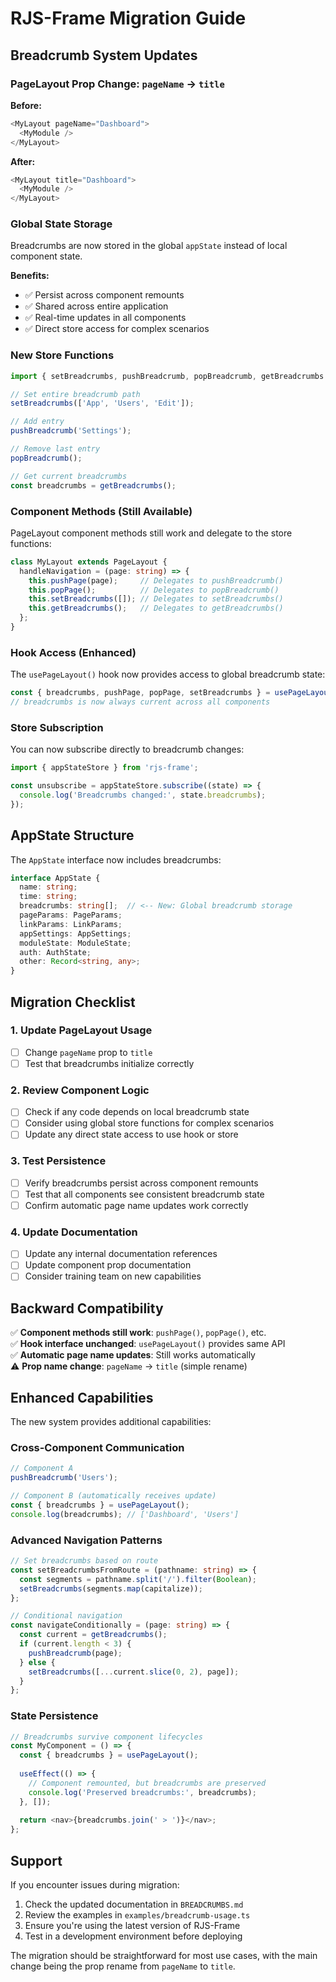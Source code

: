 # RJS-Frame Migration Guide

## Breadcrumb System Updates

### PageLayout Prop Change: `pageName` → `title`

**Before:**
```typescript
<MyLayout pageName="Dashboard">
  <MyModule />
</MyLayout>
```

**After:**
```typescript
<MyLayout title="Dashboard">
  <MyModule />
</MyLayout>
```

### Global State Storage

Breadcrumbs are now stored in the global `appState` instead of local component state.

**Benefits:**
- ✅ Persist across component remounts
- ✅ Shared across entire application
- ✅ Real-time updates in all components
- ✅ Direct store access for complex scenarios

### New Store Functions

```typescript
import { setBreadcrumbs, pushBreadcrumb, popBreadcrumb, getBreadcrumbs } from 'rjs-frame';

// Set entire breadcrumb path
setBreadcrumbs(['App', 'Users', 'Edit']);

// Add entry
pushBreadcrumb('Settings');

// Remove last entry
popBreadcrumb();

// Get current breadcrumbs
const breadcrumbs = getBreadcrumbs();
```

### Component Methods (Still Available)

PageLayout component methods still work and delegate to the store functions:

```typescript
class MyLayout extends PageLayout {
  handleNavigation = (page: string) => {
    this.pushPage(page);     // Delegates to pushBreadcrumb()
    this.popPage();          // Delegates to popBreadcrumb()
    this.setBreadcrumbs([]); // Delegates to setBreadcrumbs()
    this.getBreadcrumbs();   // Delegates to getBreadcrumbs()
  };
}
```

### Hook Access (Enhanced)

The `usePageLayout()` hook now provides access to global breadcrumb state:

```typescript
const { breadcrumbs, pushPage, popPage, setBreadcrumbs } = usePageLayout();
// breadcrumbs is now always current across all components
```

### Store Subscription

You can now subscribe directly to breadcrumb changes:

```typescript
import { appStateStore } from 'rjs-frame';

const unsubscribe = appStateStore.subscribe((state) => {
  console.log('Breadcrumbs changed:', state.breadcrumbs);
});
```

## AppState Structure

The `AppState` interface now includes breadcrumbs:

```typescript
interface AppState {
  name: string;
  time: string;
  breadcrumbs: string[];  // <-- New: Global breadcrumb storage
  pageParams: PageParams;
  linkParams: LinkParams;
  appSettings: AppSettings;
  moduleState: ModuleState;
  auth: AuthState;
  other: Record<string, any>;
}
```

## Migration Checklist

### 1. Update PageLayout Usage
- [ ] Change `pageName` prop to `title`
- [ ] Test that breadcrumbs initialize correctly

### 2. Review Component Logic
- [ ] Check if any code depends on local breadcrumb state
- [ ] Consider using global store functions for complex scenarios
- [ ] Update any direct state access to use hook or store

### 3. Test Persistence
- [ ] Verify breadcrumbs persist across component remounts
- [ ] Test that all components see consistent breadcrumb state
- [ ] Confirm automatic page name updates work correctly

### 4. Update Documentation
- [ ] Update any internal documentation references
- [ ] Update component prop documentation
- [ ] Consider training team on new capabilities

## Backward Compatibility

✅ **Component methods still work**: `pushPage()`, `popPage()`, etc.  
✅ **Hook interface unchanged**: `usePageLayout()` provides same API  
✅ **Automatic page name updates**: Still works automatically  
⚠️ **Prop name change**: `pageName` → `title` (simple rename)

## Enhanced Capabilities

The new system provides additional capabilities:

### Cross-Component Communication
```typescript
// Component A
pushBreadcrumb('Users');

// Component B (automatically receives update)
const { breadcrumbs } = usePageLayout();
console.log(breadcrumbs); // ['Dashboard', 'Users']
```

### Advanced Navigation Patterns
```typescript
// Set breadcrumbs based on route
const setBreadcrumbsFromRoute = (pathname: string) => {
  const segments = pathname.split('/').filter(Boolean);
  setBreadcrumbs(segments.map(capitalize));
};

// Conditional navigation
const navigateConditionally = (page: string) => {
  const current = getBreadcrumbs();
  if (current.length < 3) {
    pushBreadcrumb(page);
  } else {
    setBreadcrumbs([...current.slice(0, 2), page]);
  }
};
```

### State Persistence
```typescript
// Breadcrumbs survive component lifecycles
const MyComponent = () => {
  const { breadcrumbs } = usePageLayout();
  
  useEffect(() => {
    // Component remounted, but breadcrumbs are preserved
    console.log('Preserved breadcrumbs:', breadcrumbs);
  }, []);
  
  return <nav>{breadcrumbs.join(' > ')}</nav>;
};
```

## Support

If you encounter issues during migration:

1. Check the updated documentation in `BREADCRUMBS.md`
2. Review the examples in `examples/breadcrumb-usage.ts`
3. Ensure you're using the latest version of RJS-Frame
4. Test in a development environment before deploying

The migration should be straightforward for most use cases, with the main change being the prop rename from `pageName` to `title`. 

